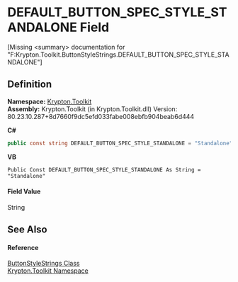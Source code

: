 # DEFAULT_BUTTON_SPEC_STYLE_STANDALONE Field


\[Missing &lt;summary&gt; documentation for "F:Krypton.Toolkit.ButtonStyleStrings.DEFAULT_BUTTON_SPEC_STYLE_STANDALONE"\]



## Definition
**Namespace:** <a href="79d2eac2-21f4-54ff-7552-b20c33c30600.md">Krypton.Toolkit</a>  
**Assembly:** Krypton.Toolkit (in Krypton.Toolkit.dll) Version: 80.23.10.287+8d7660f9dc5efd033fabe008ebfb904beab6d444

**C#**
``` C#
public const string DEFAULT_BUTTON_SPEC_STYLE_STANDALONE = "Standalone"
```
**VB**
``` VB
Public Const DEFAULT_BUTTON_SPEC_STYLE_STANDALONE As String = "Standalone"
```



#### Field Value
String

## See Also


#### Reference
<a href="1a0be75c-6aa5-b592-22f8-c2bed956cc3c.md">ButtonStyleStrings Class</a>  
<a href="79d2eac2-21f4-54ff-7552-b20c33c30600.md">Krypton.Toolkit Namespace</a>  
